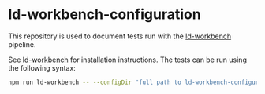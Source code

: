 # ld-workbench-configuration
This repository is used to document tests run with the [ld-workbench](https://github.com/netwerk-digitaal-erfgoed/ld-workbench) pipeline. 

See [ld-workbench](https://github.com/netwerk-digitaal-erfgoed/ld-workbench) for installation instructions. The tests can be run using the following syntax:

```sh
npm run ld-workbench -- --configDir "full path to ld-workbench-configuration/testdir"
``` 



